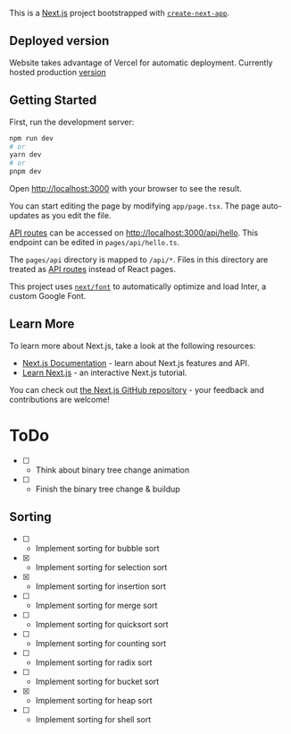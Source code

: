 This is a [Next.js](https://nextjs.org/) project bootstrapped with [`create-next-app`](https://github.com/vercel/next.js/tree/canary/packages/create-next-app).


## Deployed version
Website takes advantage of Vercel for automatic deployment.
Currently hosted production [version](https://simplification-visualizer.vercel.app/)

## Getting Started

First, run the development server:

```bash
npm run dev
# or
yarn dev
# or
pnpm dev
```

Open [http://localhost:3000](http://localhost:3000) with your browser to see the result.

You can start editing the page by modifying `app/page.tsx`. The page auto-updates as you edit the file.

[API routes](https://nextjs.org/docs/api-routes/introduction) can be accessed on [http://localhost:3000/api/hello](http://localhost:3000/api/hello). This endpoint can be edited in `pages/api/hello.ts`.

The `pages/api` directory is mapped to `/api/*`. Files in this directory are treated as [API routes](https://nextjs.org/docs/api-routes/introduction) instead of React pages.

This project uses [`next/font`](https://nextjs.org/docs/basic-features/font-optimization) to automatically optimize and load Inter, a custom Google Font.

## Learn More

To learn more about Next.js, take a look at the following resources:

- [Next.js Documentation](https://nextjs.org/docs) - learn about Next.js features and API.
- [Learn Next.js](https://nextjs.org/learn) - an interactive Next.js tutorial.

You can check out [the Next.js GitHub repository](https://github.com/vercel/next.js/) - your feedback and contributions are welcome!

# ToDo
- [ ] - Think about binary tree change animation
- [ ] - Finish the binary tree change & buildup
## Sorting
- [ ] - Implement sorting for bubble sort
- [X] - Implement sorting for selection sort
- [X] - Implement sorting for insertion sort
- [ ] - Implement sorting for merge sort
- [ ] - Implement sorting for quicksort sort
- [ ] - Implement sorting for counting sort
- [ ] - Implement sorting for radix sort
- [ ] - Implement sorting for bucket sort
- [X] - Implement sorting for heap sort
- [ ] - Implement sorting for shell sort

